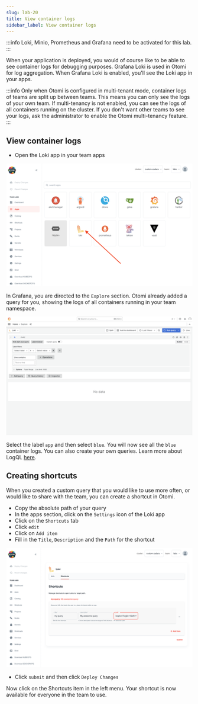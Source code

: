 ```yaml
---
slug: lab-20
title: View container logs
sidebar_label: View container logs
---
```


:::info
Loki, Minio, Prometheus and Grafana need to be activated for this lab.
:::

When your application is deployed, you would of course like to be able to see container logs for debugging purposes. Grafana Loki is used in Otomi for log aggregation. When Grafana Loki is enabled, you'll see the Loki app in your apps.

:::info
Only when Otomi is configured in multi-tenant mode, container logs of teams are split up between teams. This means you can only see the logs of your own team. If multi-tenancy is not enabled, you can see the logs of all containers running on the cluster. If you don't want other teams to see your logs, ask the administrator to enable the Otomi multi-tenancy feature.
:::

## View container logs

- Open the Loki app in your team apps

![kubecfg](../../img/loki-teams.png)

In Grafana, you are directed to the `Explore` section. Otomi already added a query for you, showing the logs of all containers running in your team namespace.

![kubecfg](../../img/grafana-loki.png)

Select the label `app` and then select `blue`. You will now see all the `blue` container logs. You can also create your own queries. Learn more about LogQL [here](https://grafana.com/docs/loki/latest/logql/).

## Creating shortcuts

When you created a custom query that you would like to use more often, or would like to share with the team, you can create a shortcut in Otomi.

- Copy the absolute path of your query
- In the apps section, click on the `Settings` icon of the Loki app
- Click on the `Shortcuts` tab
- Click `edit`
- Click on `Add item`
- Fill in the `Title`, `Description` and the `Path` for the shortcut

![kubecfg](../../img/new-loki-shortcut.png)

- Click `submit` and then click `Deploy Changes`

Now click on the Shortcuts item in the left menu. Your shortcut is now available for everyone in the team to use.

